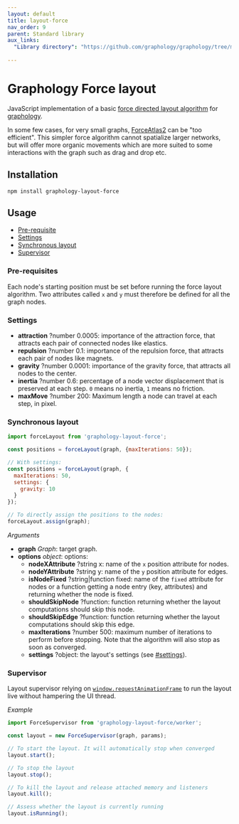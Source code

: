 ```yaml
---
layout: default
title: layout-force
nav_order: 9
parent: Standard library
aux_links:
  "Library directory": "https://github.com/graphology/graphology/tree/master/src/layout-force"
  
---
```


# Graphology Force layout

JavaScript implementation of a basic [force directed layout algorithm](https://en.wikipedia.org/wiki/Force-directed_graph_drawing) for [graphology](..).

In some few cases, for very small graphs, [ForceAtlas2](https://journals.plos.org/plosone/article?id=10.1371/journal.pone.0098679) can be "too efficient". This simpler force algorithm cannot spatialize larger networks, but will offer more organic movements which are more suited to some interactions with the graph such as drag and drop etc.

## Installation

```
npm install graphology-layout-force
```

## Usage

- [Pre-requisite](#pre-requisite)
- [Settings](#settings)
- [Synchronous layout](#synchronous-layout)
- [Supervisor](#supervisor)

### Pre-requisites

Each node's starting position must be set before running the force layout algorithm. Two attributes called `x` and `y` must therefore be defined for all the graph nodes.

### Settings

- **attraction** <span class="code">?number</span> <span class="default">0.0005</span>: importance of the attraction force, that attracts each pair of connected nodes like elastics.
- **repulsion** <span class="code">?number</span> <span class="default">0.1</span>: importance of the repulsion force, that attracts each pair of nodes like magnets.
- **gravity** <span class="code">?number</span> <span class="default">0.0001</span>: importance of the gravity force, that attracts all nodes to the center.
- **inertia** <span class="code">?number</span> <span class="default">0.6</span>: percentage of a node vector displacement that is preserved at each step. `0` means no inertia, `1` means no friction.
- **maxMove** <span class="code">?number</span> <span class="default">200</span>: Maximum length a node can travel at each step, in pixel.

### Synchronous layout

```js
import forceLayout from 'graphology-layout-force';

const positions = forceLayout(graph, {maxIterations: 50});

// With settings:
const positions = forceLayout(graph, {
  maxIterations: 50,
  settings: {
    gravity: 10
  }
});

// To directly assign the positions to the nodes:
forceLayout.assign(graph);
```

_Arguments_

- **graph** _Graph_: target graph.
- **options** _object_: options:
  - **nodeXAttribute** <span class="code">?string</span> <span class="default">x</span>: name of the `x` position attribute for nodes.
  - **nodeYAttribute** <span class="code">?string</span> <span class="default">y</span>: name of the `y` position attribute for edges.
  - **isNodeFixed** <span class="code">?string\|function</span> <span class="default">fixed</span>: name of the `fixed` attribute for nodes or a function getting a node entry (key, attributes) and returning whether the node is fixed.
  - **shouldSkipNode** <span class="code">?function</span>: function returning whether the layout computations should skip this node.
  - **shouldSkipEdge** <span class="code">?function</span>: function returning whether the layout computations should skip this edge.
  - **maxIterations** <span class="code">?number</span> <span class="default">500</span>: maximum number of iterations to perform before stopping. Note that the algorithm will also stop as soon as converged.
  - **settings** <span class="code">?object</span>: the layout's settings (see [#settings](#settings)).

### Supervisor

Layout supervisor relying on [`window.requestAnimationFrame`](https://developer.mozilla.org/fr/docs/Web/API/Window/requestAnimationFrame) to run the layout live without hampering the UI thread.

_Example_

```js
import ForceSupervisor from 'graphology-layout-force/worker';

const layout = new ForceSupervisor(graph, params);

// To start the layout. It will automatically stop when converged
layout.start();

// To stop the layout
layout.stop();

// To kill the layout and release attached memory and listeners
layout.kill();

// Assess whether the layout is currently running
layout.isRunning();
```

